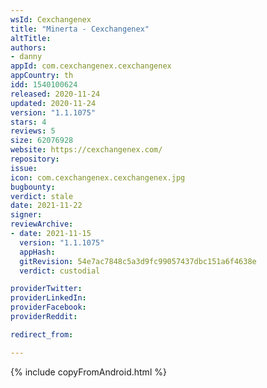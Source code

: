 ```yaml
---
wsId: Cexchangenex
title: "Minerta - Cexchangenex"
altTitle: 
authors:
- danny
appId: com.cexchangenex.cexchangenex
appCountry: th
idd: 1540100624
released: 2020-11-24
updated: 2020-11-24
version: "1.1.1075"
stars: 4
reviews: 5
size: 62076928
website: https://cexchangenex.com/
repository: 
issue: 
icon: com.cexchangenex.cexchangenex.jpg
bugbounty: 
verdict: stale
date: 2021-11-22
signer: 
reviewArchive:
- date: 2021-11-15
  version: "1.1.1075"
  appHash: 
  gitRevision: 54e7ac7848c5a3d9fc99057437dbc151a6f4638e
  verdict: custodial

providerTwitter: 
providerLinkedIn: 
providerFacebook: 
providerReddit: 

redirect_from:

---
```


{% include copyFromAndroid.html %}
